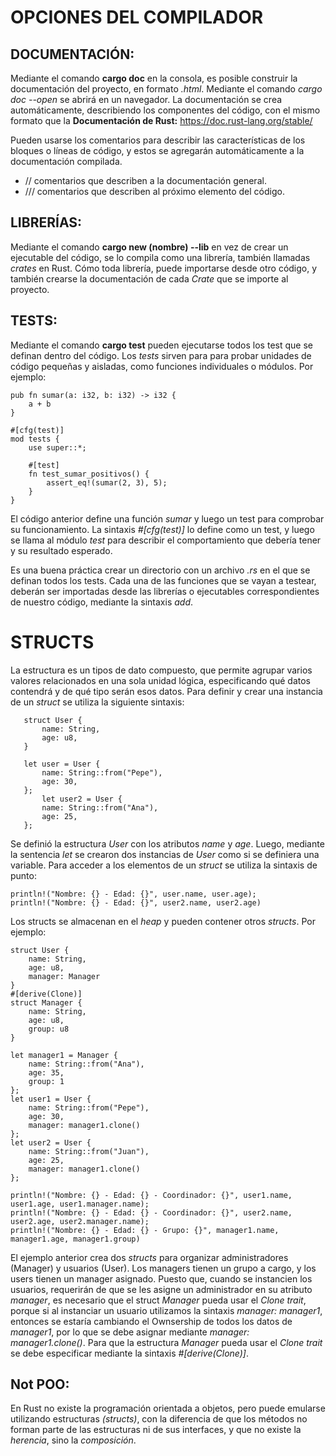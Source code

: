 # OPCIONES DEL COMPILADOR 

## DOCUMENTACIÓN:
Mediante el comando **cargo doc** en la consola, es posible construir la documentación del proyecto, en formato *.html*. Mediante el comando *cargo doc --open* se abrirá en un navegador. La documentación se crea automáticamente, describiendo los componentes del código, con el mismo formato que la **Documentación de Rust:** https://doc.rust-lang.org/stable/

Pueden usarse los comentarios para describir las características de los bloques o líneas de código, y estos se agregarán automáticamente a la documentación compilada. 
* // comentarios que describen a la documentación general.
* /// comentarios que describen al próximo elemento del código.

## LIBRERÍAS:
Mediante el comando **cargo new (nombre) --lib** en vez de crear un ejecutable del código, se lo compila como una librería, también llamadas *crates* en Rust. Cómo toda librería, puede importarse desde otro código, y también crearse la documentación de cada *Crate* que se importe al proyecto.

## TESTS:
Mediante el comando **cargo test** pueden ejecutarse todos los test que se definan dentro del código. Los *tests* sirven para para probar unidades de código pequeñas y aisladas, como funciones individuales o módulos. Por ejemplo:

    pub fn sumar(a: i32, b: i32) -> i32 {
        a + b
    }

    #[cfg(test)]
    mod tests {
        use super::*;

        #[test]
        fn test_sumar_positivos() {
            assert_eq!(sumar(2, 3), 5);
        }
    }
El código anterior define una función *sumar* y luego un test para comprobar su funcionamiento. La sintaxis *#[cfg(test)]* lo define como un test, y luego se llama al módulo *test* para describir el comportamiento que debería tener y su resultado esperado.

Es una buena práctica crear un directorio con un archivo *.rs* en el que se definan todos los tests. Cada una de las funciones que se vayan a testear, deberán ser importadas desde las librerías o ejecutables correspondientes de nuestro código, mediante la sintaxis *add*. 

# STRUCTS
La estructura es un tipos de dato compuesto, que permite agrupar varios valores relacionados en una sola unidad lógica, especificando qué datos contendrá y de qué tipo serán esos datos. Para definir y crear una instancia de un *struct* se utiliza la siguiente sintaxis:

       struct User {
           name: String,
           age: u8,
       }
       
       let user = User {
           name: String::from("Pepe"),
           age: 30,
       };
           let user2 = User {
           name: String::from("Ana"),
           age: 25,
       };

Se definió la estructura *User* con los atributos *name* y *age*. Luego, mediante la sentencia *let* se crearon dos instancias de *User* como si se definiera una variable. Para acceder a los elementos de un *struct* se utiliza la sintaxis de punto:

    println!("Nombre: {} - Edad: {}", user.name, user.age);
    println!("Nombre: {} - Edad: {}", user2.name, user2.age)

Los structs se almacenan en el *heap* y pueden contener otros *structs*. Por ejemplo:
        
    struct User {
        name: String,
        age: u8,
        manager: Manager
    }
    #[derive(Clone)]
    struct Manager {
        name: String,
        age: u8,
        group: u8
    }

    let manager1 = Manager {
        name: String::from("Ana"),
        age: 35,
        group: 1
    };
    let user1 = User {
        name: String::from("Pepe"),
        age: 30,
        manager: manager1.clone()
    };
    let user2 = User {
        name: String::from("Juan"),
        age: 25,
        manager: manager1.clone()
    };

    println!("Nombre: {} - Edad: {} - Coordinador: {}", user1.name, user1.age, user1.manager.name);
    println!("Nombre: {} - Edad: {} - Coordinador: {}", user2.name, user2.age, user2.manager.name);
    println!("Nombre: {} - Edad: {} - Grupo: {}", manager1.name, manager1.age, manager1.group)

El ejemplo anterior crea dos *structs* para organizar administradores (Manager) y usuarios (User). Los managers tienen un grupo a cargo, y los users tienen un manager asignado. Puesto que, cuando se instancien los usuarios, requerirán de que se les asigne un administrador en su atributo *manager*, es necesario que el struct *Manager* pueda usar el *Clone trait*, porque si al instanciar un usuario utilizamos la sintaxis *manager: manager1*, entonces se estaría cambiando el Ownsership de todos los datos de *manager1*, por lo que se debe asignar mediante *manager: manager1.clone()*. Para que la estructura *Manager* pueda usar el *Clone trait* se debe especificar mediante la sintaxis *#[derive(Clone)]*.   

## Not POO:
En Rust no existe la programación orientada a objetos, pero puede emularse utilizando estructuras *(structs)*, con la diferencia de que los métodos no forman parte de las  estructuras ni de sus interfaces, y que no existe la *herencia*, sino la *composición*.
